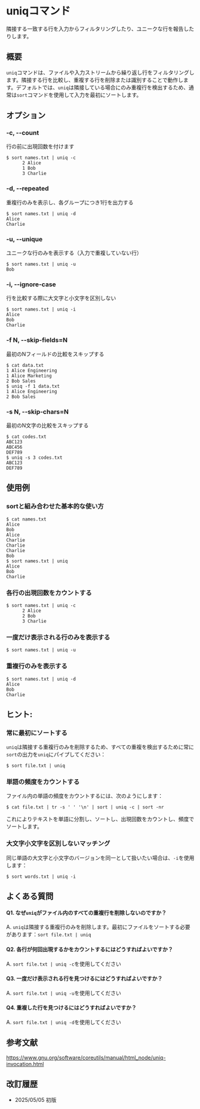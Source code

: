 # uniqコマンド

隣接する一致する行を入力からフィルタリングしたり、ユニークな行を報告したりします。

## 概要

`uniq`コマンドは、ファイルや入力ストリームから繰り返し行をフィルタリングします。隣接する行を比較し、重複する行を削除または識別することで動作します。デフォルトでは、`uniq`は隣接している場合にのみ重複行を検出するため、通常は`sort`コマンドを使用して入力を最初にソートします。

## オプション

### **-c, --count**

行の前に出現回数を付けます

```console
$ sort names.txt | uniq -c
      2 Alice
      1 Bob
      3 Charlie
```

### **-d, --repeated**

重複行のみを表示し、各グループにつき1行を出力する

```console
$ sort names.txt | uniq -d
Alice
Charlie
```

### **-u, --unique**

ユニークな行のみを表示する（入力で重複していない行）

```console
$ sort names.txt | uniq -u
Bob
```

### **-i, --ignore-case**

行を比較する際に大文字と小文字を区別しない

```console
$ sort names.txt | uniq -i
Alice
Bob
Charlie
```

### **-f N, --skip-fields=N**

最初のNフィールドの比較をスキップする

```console
$ cat data.txt
1 Alice Engineering
1 Alice Marketing
2 Bob Sales
$ uniq -f 1 data.txt
1 Alice Engineering
2 Bob Sales
```

### **-s N, --skip-chars=N**

最初のN文字の比較をスキップする

```console
$ cat codes.txt
ABC123
ABC456
DEF789
$ uniq -s 3 codes.txt
ABC123
DEF789
```

## 使用例

### sortと組み合わせた基本的な使い方

```console
$ cat names.txt
Alice
Bob
Alice
Charlie
Charlie
Charlie
Bob
$ sort names.txt | uniq
Alice
Bob
Charlie
```

### 各行の出現回数をカウントする

```console
$ sort names.txt | uniq -c
      2 Alice
      2 Bob
      3 Charlie
```

### 一度だけ表示される行のみを表示する

```console
$ sort names.txt | uniq -u
```

### 重複行のみを表示する

```console
$ sort names.txt | uniq -d
Alice
Bob
Charlie
```

## ヒント:

### 常に最初にソートする

`uniq`は隣接する重複行のみを削除するため、すべての重複を検出するために常に`sort`の出力を`uniq`にパイプしてください：

```console
$ sort file.txt | uniq
```

### 単語の頻度をカウントする

ファイル内の単語の頻度をカウントするには、次のようにします：

```console
$ cat file.txt | tr -s ' ' '\n' | sort | uniq -c | sort -nr
```

これによりテキストを単語に分割し、ソートし、出現回数をカウントし、頻度でソートします。

### 大文字小文字を区別しないマッチング

同じ単語の大文字と小文字のバージョンを同一として扱いたい場合は、`-i`を使用します：

```console
$ sort words.txt | uniq -i
```

## よくある質問

#### Q1. なぜ`uniq`がファイル内のすべての重複行を削除しないのですか？
A. `uniq`は隣接する重複行のみを削除します。最初にファイルをソートする必要があります：`sort file.txt | uniq`

#### Q2. 各行が何回出現するかをカウントするにはどうすればよいですか？
A. `sort file.txt | uniq -c`を使用してください

#### Q3. 一度だけ表示される行を見つけるにはどうすればよいですか？
A. `sort file.txt | uniq -u`を使用してください

#### Q4. 重複した行を見つけるにはどうすればよいですか？
A. `sort file.txt | uniq -d`を使用してください

## 参考文献

https://www.gnu.org/software/coreutils/manual/html_node/uniq-invocation.html

## 改訂履歴

- 2025/05/05 初版